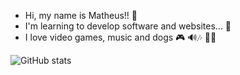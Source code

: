 - Hi, my name is Matheus!! 👏
- I'm learning to develop software and websites... 👻
- I love video games, music and dogs 🎮 🔊🎶 🐕‍🦺

![GitHub stats](https://github-readme-stats.vercel.app/api?username=theusouza0&show_icons=true&theme=cobalt)
